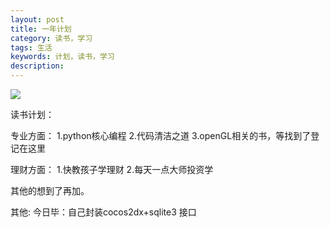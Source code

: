 ```yaml
---
layout: post
title: 一年计划
category: 读书，学习
tags: 生活
keywords: 计划，读书，学习
description: 
---
```

![](http://image.nationalgeographic.com.cn/2015/0319/20150319040548406.jpg)</br>

读书计划：

专业方面：
1.python核心编程
2.代码清洁之道
3.openGL相关的书，等找到了登记在这里

理财方面：
1.快教孩子学理财
2.每天一点大师投资学

其他的想到了再加。

其他:
今日毕：自己封装cocos2dx+sqlite3 接口



	
